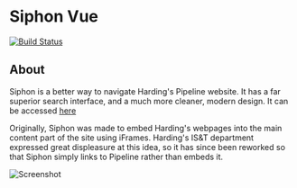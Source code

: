# Siphon Vue
[![Build Status](https://travis-ci.org/ShepherdJerred/siphon-vue.svg?branch=master)](https://travis-ci.org/ShepherdJerred/siphon-vue)

## About

Siphon is a better way to navigate Harding's Pipeline website. It has a far superior search interface, and a much more cleaner, modern design. It can be accessed [here](http://www.hu-siphon.com/#/)

Originally, Siphon was made to embed Harding's webpages into the main content part of the site using iFrames. Harding's IS&T department expressed great displeasure at this idea, so it has since been reworked so that Siphon simply links to Pipeline rather than embeds it.

![Screenshot](https://i.imgur.com/wHsa5gy.png)
